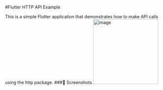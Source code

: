 #Flutter HTTP API Example

This is a simple Flutter application that demonstrates how to make API calls using the http package.
 
###📸 Screenshots
<img width="211" alt="image" src="https://github.com/Mohammed4766/Flutter-REST-API/assets/96448600/8f15e08f-c843-46cc-9b55-8ed909390c8c">
